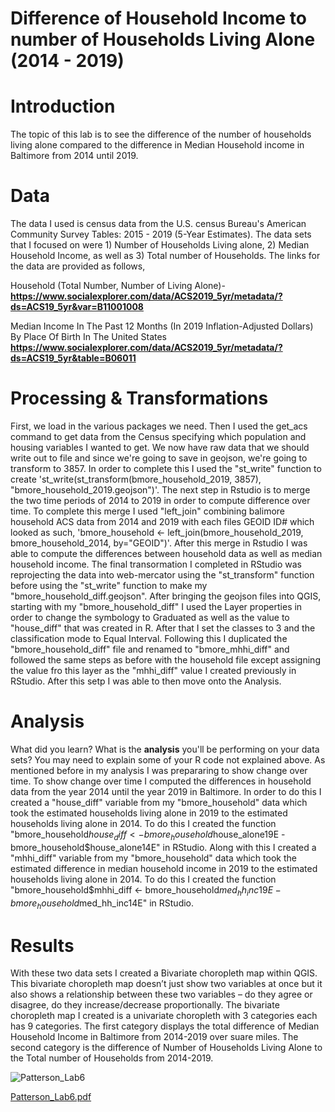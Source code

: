 # Difference of Household Income to number of Households Living Alone (2014 - 2019)

# Introduction
The topic of this lab is to see the difference of the number of households living alone compared to the difference in Median Household income in Baltimore from 2014 until 2019.

# Data
The data I used is census data from the U.S. census Bureau's American Community Survey Tables: 2015 - 2019 (5-Year Estimates). The data sets that I focused on were 1) Number of Households Living alone, 2) Median Household Income, as well as 3) Total number of Households. The links for the data are provided as follows,

Household (Total Number, Number of Living Alone)-
**https://www.socialexplorer.com/data/ACS2019_5yr/metadata/?ds=ACS19_5yr&var=B11001008**

Median Income In The Past 12 Months (In 2019 Inflation-Adjusted Dollars) By Place Of Birth In The United States
**https://www.socialexplorer.com/data/ACS2019_5yr/metadata/?ds=ACS19_5yr&table=B06011**


# Processing & Transformations
First, we load in the various packages we need. Then I used the get_acs command to get data from the Census specifying which population and housing variables I wanted to get. We now have raw data that we should write out to file and since we're going to save in geojson, we're going to transform to 3857. In order to complete this I used the "st_write" function to create 'st_write(st_transform(bmore_household_2019, 3857), "bmore_household_2019.geojson")'. The next step in Rstudio is to merge the two time periods of 2014 to 2019 in order to compute difference over time. To complete this merge I used "left_join" combining balimore household ACS data from 2014 and 2019 with each files GEOID ID# which looked as such, 'bmore_household <- left_join(bmore_household_2019, bmore_household_2014, by="GEOID")'. After this merge in Rstudio I was able to compute the differences between household data as well as median household income. The final transormation I completed in RStudio was reprojecting the data into web-mercator using the "st_transform" function before using the "st_write" function to make my "bmore_household_diff.geojson".
After bringing the geojson files into QGIS, starting with my "bmore_household_diff" I used the Layer properties in order to change the symbology to Graduated as well as the value to "house_diff" that was created in R. After that I set the classes to 3 and the classification mode to Equal Interval. Following this I duplicated the "bmore_household_diff" file and renamed to "bmore_mhhi_diff" and followed the same steps as before with the household file except assigning the value fro this layer as the "mhhi_diff" value I created previously in RStudio. After this setp I was able to then move onto the Analysis.

# Analysis
What did you learn? What is the **analysis** you'll be performing on your data sets? You may need to explain some of your R code not explained above.
As mentioned before in my analysis I was prepararing to show change over time. To show change over time I computed the differences in household data from the year 2014 until the year 2019 in Baltimore. In order to do this I created a "house_diff" variable from my "bmore_household" data which took the estimated households living alone in 2019 to the estimated households living alone in 2014. To do this I created the function "bmore_household$house_diff <- bmore_household$house_alone19E - bmore_household$house_alone14E" in RStudio. Along with this I created a "mhhi_diff" variable from my "bmore_household" data which took the estimated difference in median household income in 2019 to the estimated households living alone in 2014. To do this I created the function "bmore_household$mhhi_diff <- bmore_household$med_hh_inc19E - bmore_household$med_hh_inc14E" in RStudio.

# Results
With these two data sets I created a Bivariate choropleth map within QGIS. This bivariate choropleth map doesn’t just show two variables at once but it also shows a relationship between these two variables – do they agree or disagree, do they increase/decrease proportionally. The bivariate choropleth map I created is a univariate choropleth with 3 categories each has 9 categories. The first category displays the total difference of Median Household Income in Baltimore from 2014-2019 over suare miles. The second category is the difference of Number of Households Living Alone to the Total number of Households from 2014-2019.

![Patterson_Lab6](https://user-images.githubusercontent.com/78392092/113941369-f9807500-97cc-11eb-94bf-209c3ace0a20.png)

[Patterson_Lab6.pdf](https://github.com/timpatt1/timpatt1.github.io/files/6274816/Patterson_Lab6.pdf)
